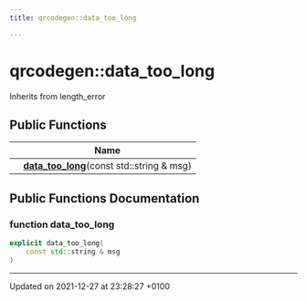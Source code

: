 ```yaml
---
title: qrcodegen::data_too_long

---
```


# qrcodegen::data_too_long





Inherits from length_error

## Public Functions

|                | Name           |
| -------------- | -------------- |
| | **[data_too_long](/Classes/classqrcodegen_1_1data__too__long.md#function-data-too-long)**(const std::string & msg) |

## Public Functions Documentation

### function data_too_long

```cpp
explicit data_too_long(
    const std::string & msg
)
```


-------------------------------

Updated on 2021-12-27 at 23:28:27 +0100
